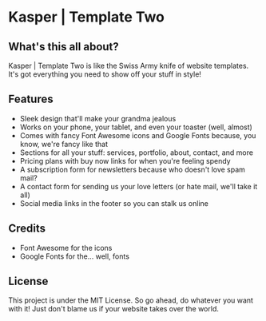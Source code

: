 # Kasper | Template Two

## What's this all about?

Kasper | Template Two is like the Swiss Army knife of website templates. It's got everything you need to show off your stuff in style!

## Features

- Sleek design that'll make your grandma jealous
- Works on your phone, your tablet, and even your toaster (well, almost)
- Comes with fancy Font Awesome icons and Google Fonts because, you know, we're fancy like that
- Sections for all your stuff: services, portfolio, about, contact, and more
- Pricing plans with buy now links for when you're feeling spendy
- A subscription form for newsletters because who doesn't love spam mail?
- A contact form for sending us your love letters (or hate mail, we'll take it all)
- Social media links in the footer so you can stalk us online

## Credits

- Font Awesome for the icons
- Google Fonts for the... well, fonts

## License

This project is under the MIT License. So go ahead, do whatever you want with it! Just don't blame us if your website takes over the world.
